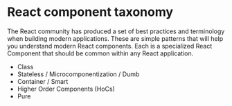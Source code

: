# React component taxonomy

The React community has produced a set of best practices and terminology when building modern applications. These are simple patterns that will help you understand modern React components. Each is a specialized React Component that should be common within any React application.

* Class
* Stateless / Microcomponentization / Dumb
* Container / Smart
* Higher Order Components (HoCs)
* Pure
